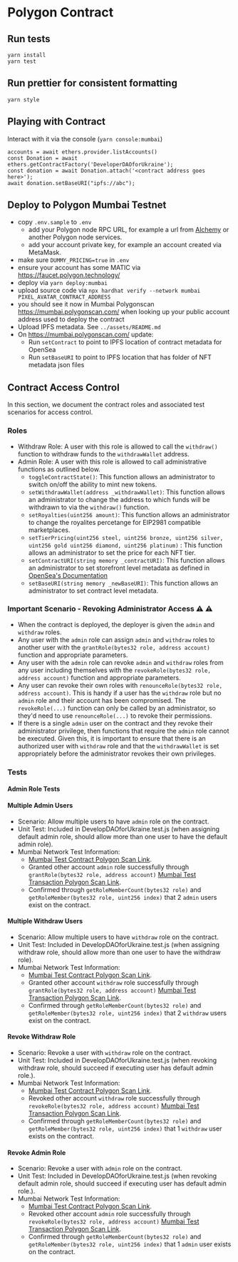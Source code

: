 # Polygon Contract

## Run tests

    yarn install
    yarn test

## Run prettier for consistent formatting

    yarn style

## Playing with Contract

Interact with it via the console (`yarn console:mumbai`)

```
accounts = await ethers.provider.listAccounts()
const Donation = await ethers.getContractFactory('DeveloperDAOforUkraine');
const donation = await Donation.attach('<contract address goes here>');
await donation.setBaseURI("ipfs://abc");
```

## Deploy to Polygon Mumbai Testnet

-   copy `.env.sample` to `.env`
    -   add your Polygon node RPC URL, for example a url from [Alchemy](https://www.alchemy.com/) or another Polygon node services.
    -   add your account private key, for example an account created via MetaMask.
-   make sure `DUMMY_PRICING=true` in `.env`
-   ensure your account has some MATIC via <https://faucet.polygon.technology/>
-   deploy via `yarn deploy:mumbai`
-   upload source code via `npx hardhat verify --network mumbai PIXEL_AVATAR_CONTRACT_ADDRESS`
-   you should see it now in Mumbai Polygonscan <https://mumbai.polygonscan.com/> when looking up your public account address used to deploy the contract
-   Upload IPFS metadata. See `../assets/README.md`
-   On <https://mumbai.polygonscan.com/> update:
    -   Run `setContract` to point to IPFS location of contract metadata for OpenSea
    -   Run `setBaseURI` to point to IPFS location that has folder of NFT metadata json files


## Contract Access Control

In this section, we document the contract roles and associated test scenarios for access control. 

### Roles
- Withdraw Role: A user with this role is allowed to call the `withdraw()` function to withdraw funds to the `withdrawWallet` address.
- Admin Role: A user with this role is allowed to call administrative functions as outlined below. 
    - `toggleContractState()`: This function allows an administrator to switch on/off the ability to mint new tokens. 
    - `setWithdrawWallet(address _withdrawWallet)`: This function allows an administrator to change the address to which funds will be withdrawn to via the `withdraw()` function.
    - `setRoyalties(uint256 amount)`: This function allows an administrator to change the royalites percetange for EIP2981 compatible marketplaces. 
    - `setTierPricing(uint256 steel, uint256 bronze, uint256 silver, uint256 gold uint256 diamond, uint256 platinum)` : This function allows an administrator to set the price for each NFT tier.
    - `setContractURI(string memory _contractURI)`: This function allows an administrator to set storefront level metadata as defined in [OpenSea's Documentation](https://docs.opensea.io/docs/contract-level-metadata)
    - `setBaseURI(string memory _newBaseURI)`: This function allows an administrator to set contract level metadata. 

### Important Scenario - Revoking Administrator Access ⚠️ ⚠️ 

- When the contract is deployed, the deployer is given the `admin` and `withdraw` roles.
- Any user with the `admin` role can assign `admin` and `withdraw` roles to another user with the `grantRole(bytes32 role, address account)` function and appropriate parameters.
- Any user with the `admin` role can revoke `admin` and `withdraw` roles from any user including themselves with the `revokeRole(bytes32 role, address account)` function and appropriate parameters. 
- Any user can revoke their own roles with `renounceRole(bytes32 role, address account)`. This is handy if a user has the `withdraw` role but no `admin` role and their account has been compromised. The `revokeRole(...)` function can only be called by an administrator, so they'd need to use `renounceRole(...)` to revoke their permissions. 
- If there is a single `admin` user on the contract and they revoke their administrator privilege, then functions that require the `admin` role cannot be executed. Given this, it is important to ensure that there is an authorized user with `withdraw` role and that the `withdrawWallet` is set appropriately before the administrator revokes their own privileges. 


### Tests

#### Admin Role Tests 

#### Multiple Admin Users
- Scenario: Allow multiple users to have `admin` role on the contract. 
- Unit Test: Included in DevelopDAOforUkraine.test.js (when assigning default admin role, should allow more than one user to have the default admin role).
- Mumbai Network Test Information: 
    - [Mumbai Test Contract Polygon Scan Link](https://mumbai.polygonscan.com/address/0x1896C79732e4DF5067EC59e59Bc7D12d3577436B).
    - Granted other account `admin` role successfully through `grantRole(bytes32 role, address account)` [Mumbai Test Transaction Polygon Scan Link](https://mumbai.polygonscan.com/tx/0x28b1a494757f17049dec992d4f6ce3f0e339f16a1338cb7c5fe1a8de87e0843f).
    - Confirmed through `getRoleMemberCount(bytes32 role)` and `getRoleMember(bytes32 role, uint256 index)` that 2 `admin` users exist on the contract. 

#### Multiple Withdraw Users
- Scenario: Allow multiple users to have `withdraw` role on the contract. 
- Unit Test: Included in DevelopDAOforUkraine.test.js (when assigning withdraw role, should allow more than one user to have the withdraw role).
- Mumbai Network Test Information: 
    - [Mumbai Test Contract Polygon Scan Link](https://mumbai.polygonscan.com/address/0x1896C79732e4DF5067EC59e59Bc7D12d3577436B).
    - Granted other account `withdraw` role successfully through `grantRole(bytes32 role, address account)` [Mumbai Test Transaction Polygon Scan Link](https://mumbai.polygonscan.com/tx/0x9d9fb155501c06dd837bd47ac04c698273c891abd9a8eb45c7a8b3e332206e80).
    - Confirmed through `getRoleMemberCount(bytes32 role)` and `getRoleMember(bytes32 role, uint256 index)` that 2 `withdraw` users exist on the contract. 

#### Revoke Withdraw Role 
- Scenario: Revoke a user with `withdraw` role on the contract. 
- Unit Test: Included in DevelopDAOforUkraine.test.js (when revoking withdraw role, should succeed if executing user has default admin role.).
- Mumbai Network Test Information: 
    - [Mumbai Test Contract Polygon Scan Link](https://mumbai.polygonscan.com/address/0x1896C79732e4DF5067EC59e59Bc7D12d3577436B).
    - Revoked other account `withdraw` role successfully through `revokeRole(bytes32 role, address account)` [Mumbai Test Transaction Polygon Scan Link](https://mumbai.polygonscan.com/tx/0xdc5fd35fcd6eee2672b592eeb680cd70b3606b6d664e9c81c48ca8e474b5e18b).
    - Confirmed through `getRoleMemberCount(bytes32 role)` and `getRoleMember(bytes32 role, uint256 index)` that 1 `withdraw` user exists on the contract. 

#### Revoke Admin Role 
- Scenario: Revoke a user with `admin` role on the contract. 
- Unit Test: Included in DevelopDAOforUkraine.test.js (when revoking default admin role, should succeed if executing user has default admin role.).
- Mumbai Network Test Information: 
    - [Mumbai Test Contract Polygon Scan Link](https://mumbai.polygonscan.com/address/0x1896C79732e4DF5067EC59e59Bc7D12d3577436B).
    - Revoked other account `admin` role successfully through `revokeRole(bytes32 role, address account)` [Mumbai Test Transaction Polygon Scan Link](https://mumbai.polygonscan.com/tx/0xc6e27058ddef95042523097481c8c492d1e824a15949a1b500daaee3fad15a99).
    - Confirmed through `getRoleMemberCount(bytes32 role)` and `getRoleMember(bytes32 role, uint256 index)` that 1 `admin` user exists on the contract. 
